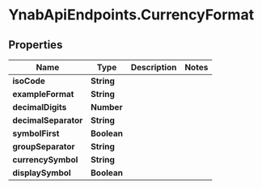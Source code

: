 # YnabApiEndpoints.CurrencyFormat

## Properties
Name | Type | Description | Notes
------------ | ------------- | ------------- | -------------
**isoCode** | **String** |  | 
**exampleFormat** | **String** |  | 
**decimalDigits** | **Number** |  | 
**decimalSeparator** | **String** |  | 
**symbolFirst** | **Boolean** |  | 
**groupSeparator** | **String** |  | 
**currencySymbol** | **String** |  | 
**displaySymbol** | **Boolean** |  | 


